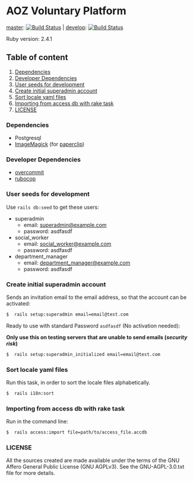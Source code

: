 # AOZ Voluntary Platform

[master](https://github.com/panter/aoz-003/tree/master): [![Build Status](https://travis-ci.org/panter/aoz-003.svg?branch=master)](https://travis-ci.org/panter/aoz-003) |
[develop](https://github.com/panter/aoz-003): [![Build Status](https://travis-ci.org/panter/aoz-003.svg?branch=develop)](https://travis-ci.org/panter/aoz-003)

Ruby version: 2.4.1

## Table of content

1. [Dependencies](#dependencies)
1. [Developer Dependencies](#developer-dependencies)
1. [User seeds for development](#user-seeds-for-development)
1. [Create initial superadmin account](#create-initial-superadmin-account)
1. [Sort locale yaml files](#sort-locale-yaml-files)
1. [Importing from access db with rake task](#importing-from-access-db-with-rake-task)
1. [LICENSE](#license)

### Dependencies

- Postgresql
- [ImageMagick](http://www.imagemagick.org/) (for [paperclip](https://github.com/thoughtbot/paperclip))

### Developer Dependencies

- [overcommit](https://github.com/brigade/overcommit)
- [rubocop](https://github.com/bbatsov/rubocop)

### User seeds for development

Use `rails db:seed` to get these users:

- superadmin
  - email: superadmin@example.com
  - password: asdfasdf
- social_worker
  - email: social_worker@example.com
  - password: asdfasdf
- department_manager
  - email: department_manager@example.com
  - password: asdfasdf

### Create initial superadmin account

Sends an invitation email to the email address, so that the account can be activated:

```bash
$  rails setup:superadmin email=email@test.com
```

Ready to use with standard Password `asdfasdf` (No activation needed):

**Only use this on testing servers that are unable to send emails (_security risk_)**

```bash
$  rails setup:superadmin_initialized email=email@test.com
```

### Sort locale yaml files

Run this task, in order to sort the locale files alphabetically.

```bash
$  rails i18n:sort
```

### Importing from access db with rake task

Run in the command line:

```bash
$  rails access:import file=path/to/access_file.accdb
```

### LICENSE

All the sources created are made available under the terms
of the GNU Affero General Public License (GNU AGPLv3).
See the GNU-AGPL-3.0.txt file for more details.
